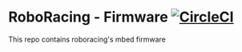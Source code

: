 # RoboRacing - Firmware [![CircleCI](https://circleci.com/gh/RoboJackets/roboracing-firmware.svg?style=shield)](https://circleci.com/gh/RoboJackets/roboracing-firmware)

This repo contains roboracing's mbed firmware
